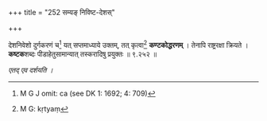 +++
title = "252 सम्यङ् निविष्ट-देशस्"

+++


देशनिवेशो दुर्गकरणं च[^६३४] यत् सप्तमाध्याये उक्तम्, तत् कृत्वा[^६३५] **कण्टकोद्धरणम्** । तेनापि राष्ट्ररक्षा क्रियते । **कष्टक**शब्दः पीडाहेतुसामान्यात् तस्करादिषु प्रयुक्तः ॥ ९.२५२ ॥


[^६३५]:
     M G: kṛtyaṃ


[^६३४]:
     M G J omit: ca (see DK 1: 1692; 4: 709)

_एतद् एव दर्शयति ।_